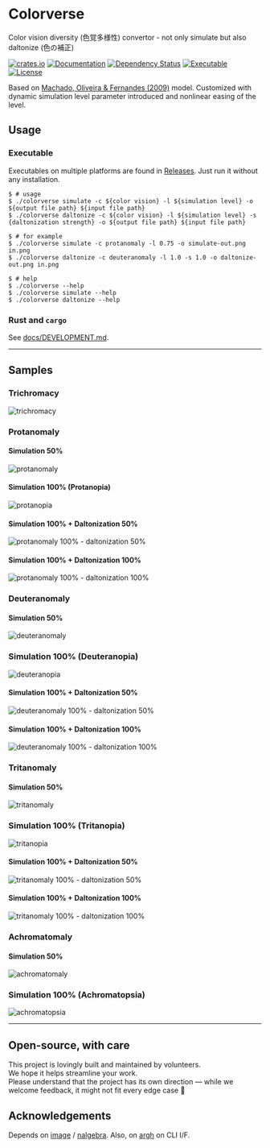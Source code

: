 # Colorverse

Color vision diversity (色覚多様性) convertor - not only simulate but also daltonize (色の補正)

[![crates.io](https://img.shields.io/crates/v/colorverse?label=latest)](https://crates.io/crates/colorverse)
[![Documentation](https://docs.rs/colorverse/badge.svg?version=latest)](https://docs.rs/colorverse)
[![Dependency Status](https://deps.rs/crate/colorverse/latest/status.svg)](https://deps.rs/crate/colorverse)
[![Executable](https://github.com/accessible-colors/colorverse/actions/workflows/release-executable.yaml/badge.svg)](https://github.com/accessible-colors/colorverse/actions/workflows/release-executable.yaml)
[![License](https://img.shields.io/github/license/accessible-colors/colorverse)](https://github.com/accessible-colors/colorverse/blob/main/LICENSE)

Based on [Machado, Oliveira & Fernandes (2009)](https://www.inf.ufrgs.br/~oliveira/pubs_files/CVD_Simulation/CVD_Simulation.html) model.
Customized with dynamic simulation level parameter introduced and nonlinear easing of the level.

## Usage

### Executable

Executables on multiple platforms are found in [Releases](https://github.com/accessible-colors/colorverse/releases/latest). Just run it without any installation.

```console
$ # usage
$ ./colorverse simulate -c ${color vision} -l ${simulation level} -o ${output file path} ${input file path}
$ ./colorverse daltonize -c ${color vision} -l ${simulation level} -s {daltonization strength} -o ${output file path} ${input file path}

$ # for example
$ ./colorverse simulate -c protanomaly -l 0.75 -o simulate-out.png in.png
$ ./colorverse daltonize -c deuteranomaly -l 1.0 -s 1.0 -o daltonize-out.png in.png

$ # help
$ ./colorverse --help
$ ./colorverse simulate --help
$ ./colorverse daltonize --help
```

### Rust and `cargo`

See [docs/DEVELOPMENT.md](docs/DEVELOPMENT.md).

---

## Samples

### Trichromacy

![trichromacy](docs/assets/trichromacy.png)

### Protanomaly

#### Simulation 50%

![protanomaly](docs/assets/protanomaly-50.png)

#### Simulation 100% (Protanopia)

![protanopia](docs/assets/protanomaly-100.png)

#### Simulation 100% + Daltonization 50%

![protanomaly 100% - daltonization 50%](docs/assets/protanomaly-100-daltonize-50.png)

#### Simulation 100% + Daltonization 100%

![protanomaly 100% - daltonization 100%](docs/assets/protanomaly-100-daltonize-100.png)

### Deuteranomaly

#### Simulation 50%

![deuteranomaly](docs/assets/deuteranomaly-50.png)

### Simulation 100% (Deuteranopia)

![deuteranopia](docs/assets/deuteranomaly-100.png)

#### Simulation 100% + Daltonization 50%

![deuteranomaly 100% - daltonization 50%](docs/assets/deuteranomaly-100-daltonize-50.png)

#### Simulation 100% + Daltonization 100%

![deuteranomaly 100% - daltonization 100%](docs/assets/deuteranomaly-100-daltonize-100.png)

### Tritanomaly

#### Simulation 50%

![tritanomaly](docs/assets/tritanomaly-50.png)

### Simulation 100% (Tritanopia)

![tritanopia](docs/assets/tritanomaly-100.png)

#### Simulation 100% + Daltonization 50%

![tritanomaly 100% - daltonization 50%](docs/assets/tritanomaly-100-daltonize-50.png)

#### Simulation 100% + Daltonization 100%

![tritanomaly 100% - daltonization 100%](docs/assets/tritanomaly-100-daltonize-100.png)

### Achromatomaly

#### Simulation 50%

![achromatomaly](docs/assets/achromatomaly-50.png)

### Simulation 100% (Achromatopsia)

![achromatopsia](docs/assets/achromatomaly-100.png)


---

## Open-source, with care

This project is lovingly built and maintained by volunteers.  
We hope it helps streamline your work.  
Please understand that the project has its own direction — while we welcome feedback, it might not fit every edge case 🌱

## Acknowledgements

Depends on [image](https://github.com/image-rs/image) / [nalgebra](https://github.com/dimforge/nalgebra).
Also, on [argh](https://github.com/google/argh) on CLI I/F.
